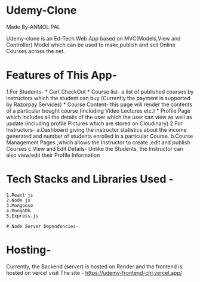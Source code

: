 # Udemy-Clone
Made By-ANMOL PAL

Udemy-clone is an Ed-Tech Web App based on MVC(Models,View and Controller) Model which can be used to make,publish and sell Online Courses across the net.




# Features of This App-
1.For Students- 
       * Cart CheckOut
       * Course list- a list of published courses by instructors which the student can buy (Currently the payment is supported by Razorpay Services)
       * Course Content- this page will render the contents of a particular bought course (including Video Lectures etc.)
       * Profile Page which includes all the details of the user which the user can view as well as update (including profile Pictures which are stored on Cloudinary)
2.For Instructors-
       a.Dashboard giving the instructor statistics about the income generated and number of students enrolled in a particular Course.
       b.Course Management Pages ,which allows the Instructor to create ,edit and publish Courses
       c.View and Edit Details- Unlike the Students, the Instructor can also view/edit their Profile Information
# Tech Stacks and Libraries Used -
    1.React js
    2.Node js
    3.Mongoose
    4.MongoDb
    5.Express.js

    # Node Server Dependencies-
      
# Hosting-
  Currently, the Backend (server) is hosted on Render and the frontend is hosted on vercel
  visit The site - https://udemy-frontend-chi.vercel.app/

  

       

